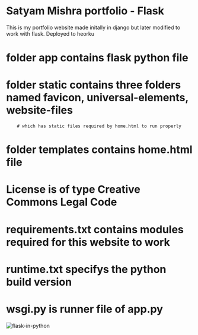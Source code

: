 # Satyam Mishra portfolio - Flask

This is my portfolio website made initally in django but later modified to work with flask.
Deployed to heorku

# folder app contains flask python file

# folder static contains three folders named favicon, universal-elements, website-files
        # which has static files required by home.html to run properly

# folder templates contains home.html file

# License is of type Creative Commons Legal Code

# requirements.txt contains modules required for this website to work

# runtime.txt specifys the python build version

# wsgi.py is runner file of app.py

![flask-in-python](https://user-images.githubusercontent.com/89126855/156156985-5c26ca9f-5901-4f63-a589-e21eff9613ad.svg)
